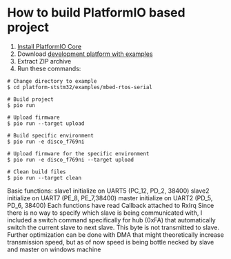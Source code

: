 How to build PlatformIO based project
=====================================

1. [Install PlatformIO Core](https://docs.platformio.org/page/core.html)
2. Download [development platform with examples](https://github.com/platformio/platform-ststm32/archive/develop.zip)
3. Extract ZIP archive
4. Run these commands:

```shell
# Change directory to example
$ cd platform-ststm32/examples/mbed-rtos-serial

# Build project
$ pio run

# Upload firmware
$ pio run --target upload

# Build specific environment
$ pio run -e disco_f769ni

# Upload firmware for the specific environment
$ pio run -e disco_f769ni --target upload

# Clean build files
$ pio run --target clean
```

Basic functions: slave1 initialize on UART5 (PC_12, PD_2, 38400)
                 slave2 initialize on UART7 (PE_8, PE_7,38400)
                 master initialize on UART2 (PD_5, PD_6, 38400)
Each functions have read Callback attached to RxIrq
Since there is no way to specify which slave is being communicated with, I included a switch command specifically for hub (0xFA) that automatically switch the current slave to next slave. This byte is not transmitted to slave.
Further optimization can be done with DMA that might theoretically increase transmission speed, but as of now speed is being bottle necked by slave and master on windows machine
